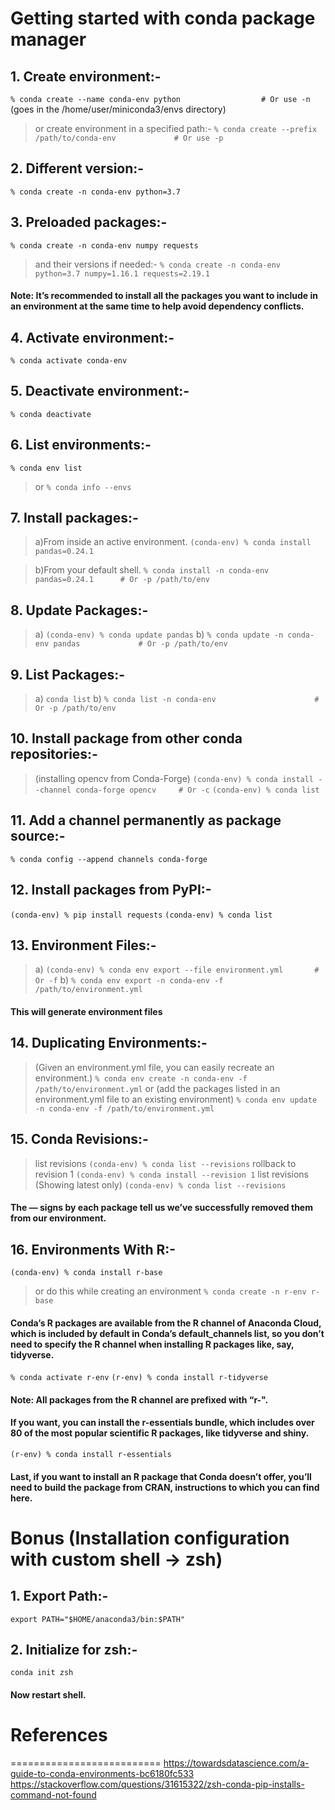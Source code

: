 # Getting started with conda package manager

## 1. Create environment:-
`% conda create --name conda-env python                  # Or use -n`
(goes in the /home/user/miniconda3/envs directory)
> or create environment in a specified path:-
`% conda create --prefix /path/to/conda-env             # Or use -p`


## 2. Different version:-
`% conda create -n conda-env python=3.7`


## 3. Preloaded packages:-
`% conda create -n conda-env numpy requests`
> and their versions if needed:-
`% conda create -n conda-env python=3.7 numpy=1.16.1 requests=2.19.1`


#### Note: It’s recommended to install all the packages you want to include in an environment at the same time to help avoid dependency conflicts.


## 4. Activate environment:-
`% conda activate conda-env`


## 5. Deactivate environment:-
`% conda deactivate`


## 6. List environments:-
`% conda env list`
> or
`% conda info --envs`


## 7. Install packages:-
> a)From inside an active environment.
`(conda-env) % conda install pandas=0.24.1`

> b)From your default shell.
`% conda install -n conda-env pandas=0.24.1      # Or -p /path/to/env`


## 8. Update Packages:-
> a) `(conda-env) % conda update pandas`
> b) `% conda update -n conda-env pandas             # Or -p /path/to/env`


## 9. List Packages:-
> a) `conda list`
> b) `% conda list -n conda-env                      # Or -p /path/to/env`


## 10. Install package from other conda repositories:-
> (installing opencv from Conda-Forge)
`(conda-env) % conda install --channel conda-forge opencv     # Or -c`
`(conda-env) % conda list`


## 11. Add a channel permanently as package source:-
`% conda config --append channels conda-forge`


## 12. Install packages from PyPI:-
`(conda-env) % pip install requests`
`(conda-env) % conda list`


## 13. Environment Files:-
> a) `(conda-env) % conda env export --file environment.yml       # Or -f`
> b) `% conda env export -n conda-env -f /path/to/environment.yml`
#### This will generate environment files


## 14. Duplicating Environments:-
> (Given an environment.yml file, you can easily recreate an environment.)
`% conda env create -n conda-env -f /path/to/environment.yml`
> or (add the packages listed in an environment.yml file to an existing environment)
`% conda env update -n conda-env -f /path/to/environment.yml`


## 15. Conda Revisions:-
> list revisions
`(conda-env) % conda list --revisions`
> rollback to revision 1
`(conda-env) % conda install --revision 1`
> list revisions (Showing latest only)
`(conda-env) % conda list --revisions`
#### The — signs by each package tell us we’ve successfully removed them from our environment.


## 16. Environments With R:-
`(conda-env) % conda install r-base`
> or do this while creating an environment
`% conda create -n r-env r-base`

#### Conda’s R packages are available from the R channel of Anaconda Cloud, which is included by default in Conda’s default_channels list, so you don’t need to specify the R channel when installing R packages like, say, tidyverse.
`% conda activate r-env`
`(r-env) % conda install r-tidyverse`
#### Note: All packages from the R channel are prefixed with “r-".

#### If you want, you can install the r-essentials bundle, which includes over 80 of the most popular scientific R packages, like tidyverse and shiny.
`(r-env) % conda install r-essentials`
#### Last, if you want to install an R package that Conda doesn’t offer, you’ll need to build the package from CRAN, instructions to which you can find here.



# Bonus (Installation configuration with custom shell -> zsh)

## 1. Export Path:-
`export PATH="$HOME/anaconda3/bin:$PATH"`

## 2. Initialize for zsh:-
`conda init zsh`
#### Now restart shell.



# References
==========================
https://towardsdatascience.com/a-guide-to-conda-environments-bc6180fc533
https://stackoverflow.com/questions/31615322/zsh-conda-pip-installs-command-not-found